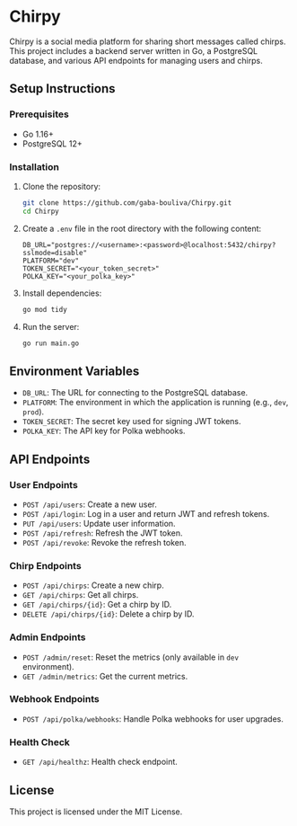 
# Chirpy

Chirpy is a social media platform for sharing short messages called chirps. This project includes a backend server written in Go, a PostgreSQL database, and various API endpoints for managing users and chirps.

## Setup Instructions

### Prerequisites

- Go 1.16+
- PostgreSQL 12+

### Installation

1. Clone the repository:
    ```sh
    git clone https://github.com/gaba-bouliva/Chirpy.git
    cd Chirpy
    ```

2. Create a `.env` file in the root directory with the following content:
    ```properties
    DB_URL="postgres://<username>:<password>@localhost:5432/chirpy?sslmode=disable"
    PLATFORM="dev"
    TOKEN_SECRET="<your_token_secret>"
    POLKA_KEY="<your_polka_key>"
    ```

3. Install dependencies:
    ```sh
    go mod tidy
    ```

4. Run the server:
    ```sh
    go run main.go
    ```

## Environment Variables

- `DB_URL`: The URL for connecting to the PostgreSQL database.
- `PLATFORM`: The environment in which the application is running (e.g., `dev`, `prod`).
- `TOKEN_SECRET`: The secret key used for signing JWT tokens.
- `POLKA_KEY`: The API key for Polka webhooks.

## API Endpoints

### User Endpoints

- `POST /api/users`: Create a new user.
- `POST /api/login`: Log in a user and return JWT and refresh tokens.
- `PUT /api/users`: Update user information.
- `POST /api/refresh`: Refresh the JWT token.
- `POST /api/revoke`: Revoke the refresh token.

### Chirp Endpoints

- `POST /api/chirps`: Create a new chirp.
- `GET /api/chirps`: Get all chirps.
- `GET /api/chirps/{id}`: Get a chirp by ID.
- `DELETE /api/chirps/{id}`: Delete a chirp by ID.

### Admin Endpoints

- `POST /admin/reset`: Reset the metrics (only available in `dev` environment).
- `GET /admin/metrics`: Get the current metrics.

### Webhook Endpoints

- `POST /api/polka/webhooks`: Handle Polka webhooks for user upgrades.

### Health Check

- `GET /api/healthz`: Health check endpoint.

## License

This project is licensed under the MIT License.
